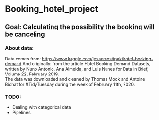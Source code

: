 # Booking_hotel_project
## Goal: Calculating the possibility the booking will be canceling

### About data:
Data comes from: https://www.kaggle.com/jessemostipak/hotel-booking-demand
And originally: from the article Hotel Booking Demand Datasets, written by Nuno Antonio, Ana Almeida, and Luis Nunes for Data in Brief, Volume 22, February 2019.
<br />
The data was downloaded and cleaned by Thomas Mock and Antoine Bichat for #TidyTuesday during the week of February 11th, 2020. 
### TODO:
- Dealing with categorical data
- Pipelines
